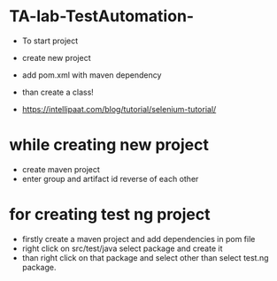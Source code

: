# TA-lab-TestAutomation-

- To start project
- create new project
- add pom.xml with maven dependency
- than create a class!


- https://intellipaat.com/blog/tutorial/selenium-tutorial/


# while creating new project

- create maven project
- enter group and artifact id reverse of each other

# for creating test ng project
- firstly create a maven project and add dependencies in pom file
- right click on src/test/java select package and create it
- than right click on that package and select other than select test.ng package.
